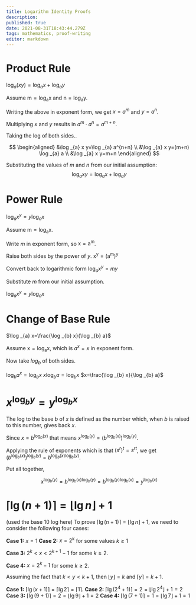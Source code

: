```yaml
---
title: Logarithm Identity Proofs
description: 
published: true
date: 2021-08-31T18:43:44.279Z
tags: mathematics, proof-writing
editor: markdown
---
```


# Product Rule
$\log _{a}(x y)=\log _{a} x+\log _{a} y$

Assume $\mathrm{m}=\log _{\mathrm{a}} \mathrm{x}$ and $\mathrm{n}=\log _{\mathrm{a}} \mathrm{y}$.

Writing the above in exponent form, we get $x=a^m$ and $y=a^n$.

Multiplying $x$ and $y$ results in $a^m \cdot a^n = a^{m+n}$.

Taking the log of both sides..

$$
\begin{aligned}
&\log _{a} x y=\log _{a} a^{n+n} \\
&\log _{a} x y=(m+n) \log _{a} a \\
&\log _{a} x y=m+n
\end{aligned}
$$

Substituting the values of $m$ and $n$ from our initial assumption:
$$
\log _{a} x y=\log _{a} x+\log _{a} y
$$

# Power Rule
$\log _{a} x^{y}=y \log _{a} x$

Assume $\mathrm{m}=\log _{\mathrm{a}} \mathrm{x}$.

Write $m$ in exponent form, so $\mathrm{x}=\mathrm{a}^{\mathrm{m}}$.

Raise both sides by the power of $y$.
$\mathrm{x}^{\mathrm{y}}=\left(\mathrm{a}^{\mathrm{m}}\right)^{\mathrm{y}}$

Convert back to logarithmic form
$\log _{a} x^{y}=m y$

Substitute $m$ from our initial assumption.

$\log _{a} x^{y}=y \log _{a} x$
# Change of Base Rule
$\log _{a} x=\frac{\log _{b} x}{\log _{b} a}$

Assume $\mathrm{x}=\log _{\mathrm{a}} \mathrm{x}$, which is $a^x = x$ in exponent form.

Now take $log_b$ of both sides.

$\log _{b} a^{x}=\log _{b} x$
$x \log _{b} a=\log _{b} x$
$x=\frac{\log _{b} x}{\log _{b} a}$

# $x^{\log _{b} y}=y^{\log _{b} x}$

The log to the base $b$ of $x$ is defined as the number which, when $b$ is raised to this number, gives back $x$. 

Since $x=b^{\log _{b}(x)}$ that means $x^{\log _{b}(y)}=\left(b^{\log _{b}(x)}\right)^{\log _{b}(y)}$.

Applying the rule of exponents which is that $\left(s^{r}\right)^{t}=s^{r t}$, we get $\left(b^{\log _{b}(x)}\right)^{\log _{b}(y)}=b^{\log _{b}(x) \log _{b}(y)}$.

Put all together, 

$$
x^{\log _{b}(y)}=b^{\log _{b}(x) \log _{b}(y)}=b^{\log _{b}(y) \log _{b}(x)}=y^{\log _{b}(x)}
$$

# $\lceil\lg (n+1)\rceil=\lfloor\lg n\rfloor+1$
(used the base 10 log here)
To prove $\lceil\lg (n+1)\rceil=\lfloor\lg n\rfloor+1$, we need to consider the following four cases:

**Case 1:** $x=1$
**Case 2:** $x=2^k$ for some values $k \ge 1$

**Case 3:** $2^k \lt x \lt 2^{k+1} - 1$ for some $k \ge 2$.

**Case 4:** $x = 2^k -1$ for some $k \ge 2$.


Assuming the fact that $k<y<k+1$, then $\lfloor y\rfloor=k$ and $\lceil y\rceil=k+1$.

**Case 1:** $\lceil\lg (x+1)\rceil=\lceil\lg 2\rceil=\lceil 1\rceil$. 
**Case 2:** $\lceil\lg (2^4+1)\rceil= 2 = \lfloor\lg 2^4\rfloor+1 = 2$
**Case 3:** $\lceil\lg (9+1)\rceil= 2 = \lfloor\lg 9\rfloor+1 = 2$
**Case 4:** $\lceil\lg (7+1)\rceil= 1 = \lfloor\lg 7\rfloor+1 = 1$
